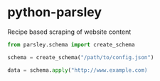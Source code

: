 # python-parsley
Recipe based scraping of website content

```python
from parsley.schema import create_schema

schema = create_schema("/path/to/config.json")

data = schema.apply("http://www.example.com)
```